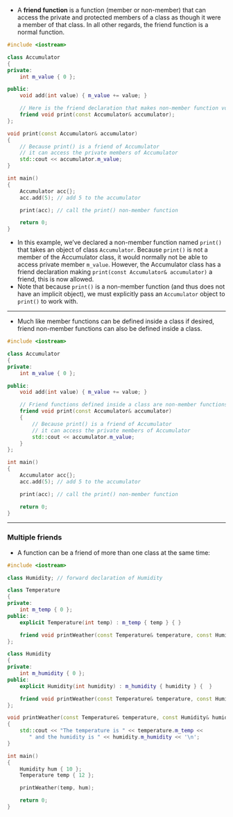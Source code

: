 - A **friend function** is a function (member or non-member) that can access the private and protected members of a class as though it were a member of that class. In all other regards, the friend function is a normal function.

```cpp
#include <iostream>

class Accumulator
{
private:
    int m_value { 0 };

public:
    void add(int value) { m_value += value; }

    // Here is the friend declaration that makes non-member function void print(const Accumulator& accumulator) a friend of Accumulator
    friend void print(const Accumulator& accumulator);
};

void print(const Accumulator& accumulator)
{
    // Because print() is a friend of Accumulator
    // it can access the private members of Accumulator
    std::cout << accumulator.m_value;
}

int main()
{
    Accumulator acc{};
    acc.add(5); // add 5 to the accumulator

    print(acc); // call the print() non-member function

    return 0;
}
```

- In this example, we’ve declared a non-member function named `print()` that takes an object of class `Accumulator`. Because `print()` is not a member of the Accumulator class, it would normally not be able to access private member `m_value`. However, the Accumulator class has a friend declaration making `print(const Accumulator& accumulator)` a friend, this is now allowed.
- Note that because `print()` is a non-member function (and thus does not have an implicit object), we must explicitly pass an `Accumulator` object to `print()` to work with.

---

- Much like member functions can be defined inside a class if desired, friend non-member functions can also be defined inside a class.

```cpp
#include <iostream>

class Accumulator
{
private:
    int m_value { 0 };

public:
    void add(int value) { m_value += value; }

    // Friend functions defined inside a class are non-member functions
    friend void print(const Accumulator& accumulator)
    {
        // Because print() is a friend of Accumulator
        // it can access the private members of Accumulator
        std::cout << accumulator.m_value;
    }
};

int main()
{
    Accumulator acc{};
    acc.add(5); // add 5 to the accumulator

    print(acc); // call the print() non-member function

    return 0;
}
```

---

### Multiple friends
- A function can be a friend of more than one class at the same time:

```cpp
#include <iostream>

class Humidity; // forward declaration of Humidity

class Temperature
{
private:
    int m_temp { 0 };
public:
    explicit Temperature(int temp) : m_temp { temp } { }

    friend void printWeather(const Temperature& temperature, const Humidity& humidity); // forward declaration needed for this line
};

class Humidity
{
private:
    int m_humidity { 0 };
public:
    explicit Humidity(int humidity) : m_humidity { humidity } {  }

    friend void printWeather(const Temperature& temperature, const Humidity& humidity);
};

void printWeather(const Temperature& temperature, const Humidity& humidity)
{
    std::cout << "The temperature is " << temperature.m_temp <<
       " and the humidity is " << humidity.m_humidity << '\n';
}

int main()
{
    Humidity hum { 10 };
    Temperature temp { 12 };

    printWeather(temp, hum);

    return 0;
}
```
